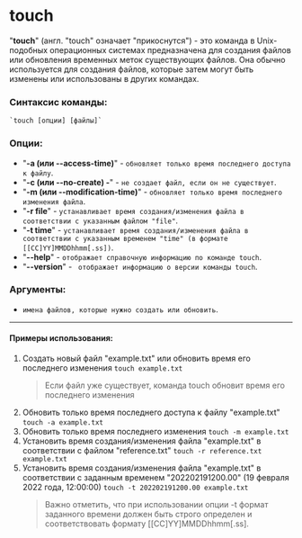 # touch

"**touch**" (англ. "touch" означает "прикоснутся") - это команда в Unix-подобных операционных системах предназначена для создания файлов или обновления временных меток существующих файлов. Она обычно используется для создания файлов, которые затем могут быть изменены или использованы в других командах.

### Синтаксис команды:
    `touch [опции] [файлы]`

### Опции:
* "**-a (или --access-time)**" - `обновляет только время последнего доступа к файлу`.
* "**-c (или --no-create) -**" - `не создает файл, если он не существует`.
* "**-m (или --modification-time)**" - `обновляет только время последнего изменения файла`.
* "**-r file**" - `устанавливает время создания/изменения файла в соответствии с указанным файлом "file"`.
* "**-t time**" - `устанавливает время создания/изменения файла в соответствии с указанным временем "time" (в формате [[CC]YY]MMDDhhmm[.ss])`.
* "**--help**" - `отображает справочную информацию по команде touch`.
* "**--version**" - ` отображает информацию о версии команды touch`.

### Аргументы:
* `имена файлов, которые нужно создать или обновить`.

***

#### Примеры использования:
1. Создать новый файл "example.txt" или обновить время его последнего изменения
    `touch example.txt`
    > Если файл уже существует, команда touch обновит время его последнего изменения
2. Обновить только время последнего доступа к файлу "example.txt"
    `touch -a example.txt`
3. Обновить только время последнего изменения
    `touch -m example.txt`
4. Установить время создания/изменения файла "example.txt" в соответствии с файлом "reference.txt"
    `touch -r reference.txt example.txt`
5. Установить время создания/изменения файла "example.txt" в соответствии с заданным временем "202202191200.00" (19 февраля 2022 года, 12:00:00)
    `touch -t 202202191200.00 example.txt`
    > Важно отметить, что при использовании опции -t формат заданного времени должен быть строго определен и соответствовать формату [[CC]YY]MMDDhhmm[.ss].